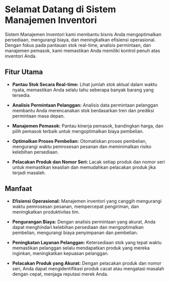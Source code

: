 # Selamat Datang di Sistem Manajemen Inventori

Sistem Manajemen Inventori kami membantu bisnis Anda mengoptimalkan persediaan, mengurangi biaya, dan meningkatkan efisiensi operasional. Dengan fokus pada pantauan stok real-time, analisis permintaan, dan manajemen pemasok, kami memastikan Anda memiliki kontrol penuh atas inventori Anda.

## Fitur Utama

- **Pantau Stok Secara Real-time:** Lihat jumlah stok aktual dalam waktu nyata, memastikan Anda selalu tahu seberapa banyak barang yang tersedia.

- **Analisis Permintaan Pelanggan:** Analisis data permintaan pelanggan membantu Anda merencanakan stok berdasarkan tren dan prediksi permintaan masa depan.

- **Manajemen Pemasok:** Pantau kinerja pemasok, bandingkan harga, dan pilih pemasok terbaik untuk mengoptimalkan biaya pembelian.

- **Optimalkan Proses Pembelian:** Otomatiskan proses pembelian, mengurangi waktu pemrosesan pesanan dan meminimalkan risiko kelebihan persediaan.

- **Pelacakan Produk dan Nomor Seri:** Lacak setiap produk dan nomor seri untuk memastikan keaslian dan memudahkan pelacakan produk jika terjadi masalah.

## Manfaat

- **Efisiensi Operasional:** Manajemen inventori yang canggih mengurangi waktu pemrosesan pesanan, mempercepat pengiriman, dan meningkatkan produktivitas tim.

- **Pengurangan Biaya:** Dengan analisis permintaan yang akurat, Anda dapat menghindari kelebihan persediaan dan mengoptimalkan pembelian, mengurangi biaya penyimpanan dan pembelian.

- **Peningkatan Layanan Pelanggan:** Ketersediaan stok yang tepat waktu memastikan pelanggan selalu mendapatkan produk yang mereka inginkan, meningkatkan kepuasan pelanggan.

- **Pelacakan Produk yang Akurat:** Dengan pelacakan produk dan nomor seri, Anda dapat mengidentifikasi produk cacat atau mengatasi masalah dengan cepat, menjaga reputasi merek Anda.
